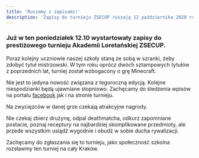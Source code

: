 ```yaml
---
title: 'Ruszamy z zapisami!'
description: 'Zapisy do turnieju ZSECUP ruszają 12 października 2020 roku'
---
```


### Już w ten poniedziałek 12.10 wystartowały zapisy do prestiżowego turnieju Akademii Loretańskiej ZSECUP.

Poraz kolejny uczniowie naszej szkoły staną ze sobą w szranki, żeby zdobyć tytuł mistrzowski. W tym roku oprócz dwóch sztampowych tytułów z poprzednich lat, turniej został wzbogacony o grę Minecraft.

Nie jest to jedyna nowość związana z tegoroczną edycją. Kolejne niespodzianki będą ujawniane stopniowo. Zachęcamy do śledzenia wpisów na portalu [facebook](https://www.facebook.com/esportwzse) jak i na stronie turnieju.

Na zwycięzców w danej grze czekają atrakcyjne nagrody.

Nie czekaj zbierz drużynę, odpal deathmatcha, odkurz zapomniane postacie, poznaj receptury na najbardziej skomplikowane przedmioty, ale przede wszystkim usiądź wygodnie i obudź w sobie ducha rywalizacji.

Zachęcamy do zgłaszania się to turnieju, jako społeczność szkolna rozsławmy ten turniej na cały Kraków.
